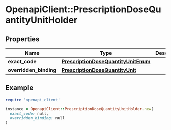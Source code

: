 # OpenapiClient::PrescriptionDoseQuantityUnitHolder

## Properties

| Name | Type | Description | Notes |
| ---- | ---- | ----------- | ----- |
| **exact_code** | [**PrescriptionDoseQuantityUnitEnum**](PrescriptionDoseQuantityUnitEnum.md) |  | [optional] |
| **overridden_binding** | [**PrescriptionDoseQuantityUnit**](PrescriptionDoseQuantityUnit.md) |  | [optional] |

## Example

```ruby
require 'openapi_client'

instance = OpenapiClient::PrescriptionDoseQuantityUnitHolder.new(
  exact_code: null,
  overridden_binding: null
)
```

